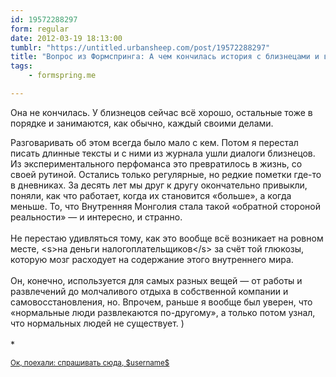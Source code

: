 ```yaml
---
id: 19572288297
form: regular
date: 2012-03-19 18:13:00
tumblr: "https://untitled.urbansheep.com/post/19572288297"
title: "Вопрос из Формспринга: А чем кончилась история с близнецами и ворохом субличностей?"
tags:
    - formspring.me

---
```


<p class="formspringmeAnswer">Она не кончилась. У близнецов сейчас всё хорошо, остальные тоже в порядке и занимаются, как обычно, каждый своими делами.</p>

<!-- more -->

<p>Разговаривать об этом всегда было мало с кем. Потом я перестал писать длинные тексты и с ними из журнала ушли диалоги близнецов. Из экспериментального перфоманса это превратилось в жизнь, со своей рутиной. Остались только регулярные, но редкие пометки где-то в дневниках. За десять лет мы друг к другу окончательно привыкли, поняли, как что работает, когда их становится «больше», а когда меньше. То, что Внутренняя Монголия стала такой «обратной стороной реальности» — и интересно, и странно.<br/><br/>
Не перестаю удивляться тому, как это вообще всё возникает на ровном месте, &lt;s&gt;на деньги налогоплательщиков&lt;/s&gt; за счёт той глюкозы, которую мозг расходует на содержание этого внутреннего мира.<br/><br/>
Он, конечно, используется для самых разных вещей — от работы и развлечений до молчаливого отдыха в собственной компании и самовосстановления, но. Впрочем, раньше я вообще был уверен, что «нормальные люди развлекаются по-другому», а только потом узнал, что нормальных людей не существует. )<br/><br/>
*</p>

<p class="formspringmeFooter">
    <small><a href="http://www.formspring.me/urbansheep?utm_medium=social&amp;utm_source=tumblr&amp;utm_campaign=shareanswer">Ок, поехали: спрашивать сюда, $username$</a></small>
</p>

